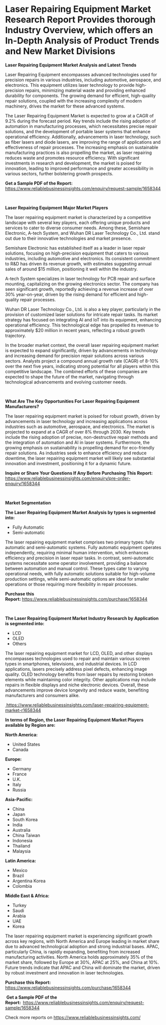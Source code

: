<p><h1>Laser Repairing Equipment Market Research Report Provides thorough Industry Overview, which offers an In-Depth Analysis of Product Trends and New Market Divisions</h1></p><p><strong>Laser Repairing Equipment Market Analysis and Latest Trends</strong></p>
<p><p>Laser Repairing Equipment encompasses advanced technologies used for precision repairs in various industries, including automotive, aerospace, and electronics. This equipment utilizes laser technology to provide high-precision repairs, minimizing material waste and providing enhanced durability for components. The growing demand for efficient, high-quality repair solutions, coupled with the increasing complexity of modern machinery, drives the market for these advanced systems.</p><p>The Laser Repairing Equipment Market is expected to grow at a CAGR of 9.2% during the forecast period. Key trends include the rising adoption of automation in manufacturing processes, which necessitates precise repair solutions, and the development of portable laser systems that enhance operational efficiency. Additionally, advancements in laser technology, such as fiber lasers and diode lasers, are improving the range of applications and effectiveness of repair processes. The increasing emphasis on sustainable manufacturing practices is also propelling the market, as laser repairing reduces waste and promotes resource efficiency. With significant investments in research and development, the market is poised for innovation, leading to improved performance and greater accessibility in various sectors, further bolstering growth prospects.</p></p>
<p><strong>Get a Sample PDF of the Report:&nbsp;</strong> <a href="https://www.reliablebusinessinsights.com/enquiry/request-sample/1658344?utm_campaign=3030&utm_medium=2&utm_source=Github&utm_content=ia&utm_term=23032025&utm_id=laser-repairing-equipment">https://www.reliablebusinessinsights.com/enquiry/request-sample/1658344</a></p>
<p>&nbsp;</p>
<p><strong>Laser Repairing Equipment Major Market Players</strong></p>
<p><p>The laser repairing equipment market is characterized by a competitive landscape with several key players, each offering unique products and services to cater to diverse consumer needs. Among these, Semishare Electronic, A-tech System, and Wuhan DR Laser Technology Co., Ltd. stand out due to their innovative technologies and market presence.</p><p>Semishare Electronic has established itself as a leader in laser repair solutions, focusing on high-precision equipment that caters to various industries, including automotive and electronics. Its consistent commitment to R&D has driven its revenue growth, with estimates suggesting annual sales of around $15 million, positioning it well within the industry.</p><p>A-tech System specializes in laser technology for PCB repair and surface mounting, capitalizing on the growing electronics sector. The company has seen significant growth, reportedly achieving a revenue increase of over 30% year-on-year, driven by the rising demand for efficient and high-quality repair processes.</p><p>Wuhan DR Laser Technology Co., Ltd. is also a key player, particularly in the provision of customized laser solutions for intricate repair tasks. Its market strategy has focused on integrating AI and IoT into its equipment, enhancing operational efficiency. This technological edge has propelled its revenue to approximately $20 million in recent years, reflecting a robust growth trajectory.</p><p>In the broader market context, the overall laser repairing equipment market is expected to expand significantly, driven by advancements in technology and increasing demand for precision repair solutions across various sectors. Analysts project a compound annual growth rate (CAGR) of 8-10% over the next five years, indicating strong potential for all players within this competitive landscape. The combined efforts of these companies are expected to shape the future of the market, navigating through technological advancements and evolving customer needs.</p></p>
<p>&nbsp;</p>
<p><strong>What Are The Key Opportunities For Laser Repairing Equipment Manufacturers?</strong></p>
<p><p>The laser repairing equipment market is poised for robust growth, driven by advancements in laser technology and increasing applications across industries such as automotive, aerospace, and electronics. The market is projected to expand at a CAGR of over 8% through 2030. Key trends include the rising adoption of precise, non-destructive repair methods and the integration of automation and AI in laser systems. Furthermore, the growing emphasis on sustainability is propelling demand for eco-friendly repair solutions. As industries seek to enhance efficiency and reduce downtime, the laser repairing equipment market will likely see substantial innovation and investment, positioning it for a dynamic future.</p></p>
<p><strong>Inquire or Share Your Questions If Any Before Purchasing This Report:</strong> <a href="https://www.reliablebusinessinsights.com/enquiry/pre-order-enquiry/1658344?utm_campaign=3030&utm_medium=2&utm_source=Github&utm_content=ia&utm_term=23032025&utm_id=laser-repairing-equipment">https://www.reliablebusinessinsights.com/enquiry/pre-order-enquiry/1658344</a></p>
<p>&nbsp;</p>
<p><strong>Market Segmentation</strong></p>
<p><strong>The Laser Repairing Equipment Market Analysis by types is segmented into:</strong></p>
<p><ul><li>Fully Automatic</li><li>Semi-automatic</li></ul></p>
<p><p>The laser repairing equipment market comprises two primary types: fully automatic and semi-automatic systems. Fully automatic equipment operates independently, requiring minimal human intervention, which enhances efficiency and precision in laser repair tasks. In contrast, semi-automatic systems necessitate some operator involvement, providing a balance between automation and manual control. These types cater to varying operational needs, with fully automatic solutions suitable for high-volume production settings, while semi-automatic options are ideal for smaller operations or those requiring more flexibility in repair processes.</p></p>
<p><strong>Purchase this Report:&nbsp;</strong><a href="https://www.reliablebusinessinsights.com/purchase/1658344?utm_campaign=3030&utm_medium=2&utm_source=Github&utm_content=ia&utm_term=23032025&utm_id=laser-repairing-equipment">https://www.reliablebusinessinsights.com/purchase/1658344</a></p>
<p>&nbsp;</p>
<p><strong>The Laser Repairing Equipment Market Industry Research by Application is segmented into:</strong></p>
<p><ul><li>LCD</li><li>OLED</li><li>Others</li></ul></p>
<p><p>The laser repairing equipment market for LCD, OLED, and other displays encompasses technologies used to repair and maintain various screen types in smartphones, televisions, and industrial devices. In LCD applications, lasers precisely address pixel defects, enhancing image quality. OLED technology benefits from laser repairs by restoring broken elements while maintaining color integrity. Other applications may include repairs in flexible displays and niche electronic devices. Overall, these advancements improve device longevity and reduce waste, benefiting manufacturers and consumers alike.</p></p>
<p><a href="https://www.reliablebusinessinsights.com/laser-repairing-equipment-market-r1658344?utm_campaign=3030&utm_medium=2&utm_source=Github&utm_content=ia&utm_term=23032025&utm_id=laser-repairing-equipment">&nbsp;https://www.reliablebusinessinsights.com/laser-repairing-equipment-market-r1658344</a></p>
<p><strong>In terms of Region, the Laser Repairing Equipment Market Players available by Region are:</strong></p>
<p>
    <p> <strong> North America: </strong>
        <ul>
            <li>United States</li>
            <li>Canada</li>
        </ul>
        </p> 
    <p> <strong> Europe: </strong>
        <ul>
            <li>Germany</li>
            <li>France</li>
            <li>U.K.</li>
            <li>Italy</li>
            <li>Russia</li>
        </ul>
        </p> 
    <p> <strong> Asia-Pacific: </strong>
        <ul>
            <li>China</li>
            <li>Japan</li>
            <li>South Korea</li>
            <li>India</li>
            <li>Australia</li>
            <li>China Taiwan</li>
            <li>Indonesia</li>
            <li>Thailand</li>
            <li>Malaysia</li>
        </ul>
        </p> 
    <p> <strong> Latin America: </strong>
        <ul>
            <li>Mexico</li>
            <li>Brazil</li>
            <li>Argentina Korea</li>
            <li>Colombia</li>
        </ul>
        </p> 
    <p> <strong> Middle East & Africa: </strong>
        <ul>
            <li>Turkey</li>
            <li>Saudi</li>
            <li>Arabia</li>
            <li>UAE</li>
            <li>Korea</li>
        </ul>
    </p>
    </p>
<p><p>The laser repairing equipment market is experiencing significant growth across key regions, with North America and Europe leading in market share due to advanced technological adoption and strong industrial bases. APAC, particularly China, is rapidly expanding, benefiting from increased manufacturing activities. North America holds approximately 35% of the market share, followed by Europe at 30%, APAC at 25%, and China at 10%. Future trends indicate that APAC and China will dominate the market, driven by robust investment and innovation in laser technologies.</p></p>
<p><strong>Purchase this Report: </strong><a href="https://www.reliablebusinessinsights.com/purchase/1658344?utm_campaign=3030&utm_medium=2&utm_source=Github&utm_content=ia&utm_term=23032025&utm_id=laser-repairing-equipment">https://www.reliablebusinessinsights.com/purchase/1658344</a></p>
<p>&nbsp;<strong>Get a Sample PDF of the Report:&nbsp;&nbsp;</strong><a href="https://www.reliablebusinessinsights.com/enquiry/request-sample/1658344?utm_campaign=3030&utm_medium=2&utm_source=Github&utm_content=ia&utm_term=23032025&utm_id=laser-repairing-equipment">https://www.reliablebusinessinsights.com/enquiry/request-sample/1658344</a></p>
<p><strong></strong></p>
<p>Check more reports on <a href="https://www.reliablebusinessinsights.com/?utm_campaign=3030&utm_medium=2&utm_source=Github&utm_content=ia&utm_term=23032025&utm_id=laser-repairing-equipment">https://www.reliablebusinessinsights.com/</a></p>